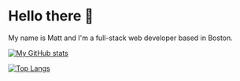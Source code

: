 # Hello there 👋

My name is Matt and I'm a full-stack web developer based in Boston.

[![My GitHub stats](https://github-readme-stats.vercel.app/api?username=spghtti&hide=stars&theme=tokyonight&show_icons=true)](https://github.com/anuraghazra/github-readme-stats)

[![Top Langs](https://github-readme-stats.vercel.app/api/top-langs/?username=spghtti&layout=compact&theme=tokyonight)](https://github.com/anuraghazra/github-readme-stats)
